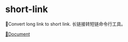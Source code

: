 # short-link
🦎Convert long link to short link. 长链接转短链命令行工具。

[📘Document](https://blog.woolson.cn/app/short-link)
